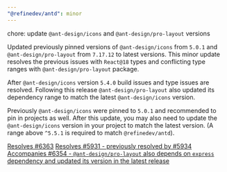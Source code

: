```yaml
---
"@refinedev/antd": minor
---
```


chore: update `@ant-design/icons` and `@ant-design/pro-layout` versions

Updated previously pinned versions of `@ant-design/icons` from `5.0.1` and `@ant-design/pro-layout` from `7.17.12` to latest versions. This minor update resolves the previous issues with `React@18` types and conflicting type ranges with `@ant-design/pro-layout` package.

After `@ant-design/icons` version `5.4.0` build issues and type issues are resolved. Following this release `@ant-design/pro-layout` also updated its dependency range to match the latest `@ant-design/icons` version.

Previously `@ant-design/icons` were pinned to `5.0.1` and recommended to pin in projects as well. After this update, you may also need to update the `@ant-design/icons` version in your project to match the latest version. (A range above `^5.5.1` is required to match `@refinedev/antd`).

[Resolves #6363](https://github.com/refinedev/refine/issues/6363)
[Resolves #5931 - previously resolved by #5934](https://github.com/refinedev/refine/issues/5931)
[Accompanies #6354 - `@ant-design/pro-layout` also depends on `express` dependency and updated its version in the latest release](https://github.com/refinedev/refine/pull/6354)
